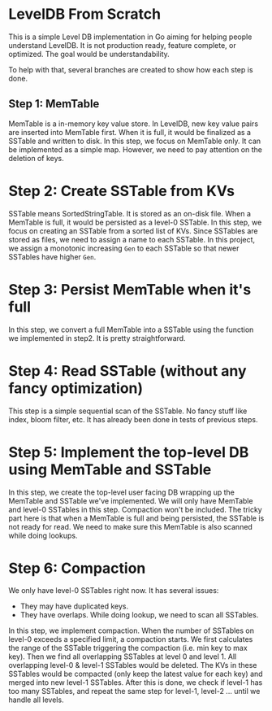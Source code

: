 # LevelDB From Scratch

This is a simple Level DB implementation in Go aiming for helping people
understand LevelDB. It is not production ready, feature complete, or
optimized. The goal would be understandability.

To help with that, several branches are created to show how each step is
done.

## Step 1: MemTable

MemTable is a in-memory key value store. In LevelDB, new key value pairs
are inserted into MemTable first. When it is full, it would be finalized
as a SSTable and written to disk. In this step, we focus on MemTable
only. It can be implemented as a simple map. However, we need to pay
attention on the deletion of keys.

# Step 2: Create SSTable from KVs

SSTable means SortedStringTable. It is stored as an on-disk file. When a
MemTable is full, it would be persisted as a level-0 SSTable. In this
step, we focus on creating an SSTable from a sorted list of KVs. Since
SSTables are stored as files, we need to assign a name to each SSTable.
In this project, we assign a monotonic increasing `Gen` to each SSTable
so that newer SSTables have higher `Gen`.

# Step 3: Persist MemTable when it's full

In this step, we convert a full MemTable into a SSTable using the
function we implemented in step2. It is pretty straightforward.

# Step 4: Read SSTable (without any fancy optimization)

This step is a simple sequential scan of the SSTable. No fancy stuff
like index, bloom filter, etc. It has already been done in tests of
previous steps.

# Step 5: Implement the top-level DB using MemTable and SSTable

In this step, we create the top-level user facing DB wrapping up the
MemTable and SSTable we've implemented. We will only have MemTable and
level-0 SSTables in this step. Compaction won't be included. The tricky
part here is that when a MemTable is full and being persisted, the
SSTable is not ready for read. We need to make sure this MemTable is
also scanned while doing lookups.

# Step 6: Compaction

We only have level-0 SSTables right now. It has several issues:

- They may have duplicated keys.
- They have overlaps. While doing lookup, we need to scan all SSTables.

In this step, we implement compaction. When the number of SSTables on
level-0 exceeds a specified limit, a compaction starts. We first
calculates the range of the SSTable triggering the compaction (i.e. min
key to max key). Then we find all overlapping SSTables at level 0 and
level 1. All overlapping level-0 & level-1 SSTables would be deleted.
The KVs in these SSTables would be compacted (only keep the latest value
for each key) and merged into new level-1 SSTables. After this is done,
we check if level-1 has too many SSTables, and repeat the same step for
level-1, level-2 ... until we handle all levels.
